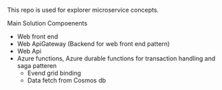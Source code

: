 This repo is used for explorer microservice concepts.

Main Solution Compoenents

  - Web front end
  - Web ApiGateway (Backend for web front end pattern)
  - Web Api
  - Azure functions, Azure durable functions for transaction handling and saga patteren
    - Evend grid binding
    - Data fetch from Cosmos db

